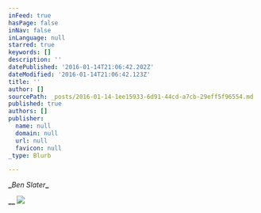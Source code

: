 ```yaml
---
inFeed: true
hasPage: false
inNav: false
inLanguage: null
starred: true
keywords: []
description: ''
datePublished: '2016-01-14T21:06:42.202Z'
dateModified: '2016-01-14T21:06:42.123Z'
title: ''
author: []
sourcePath: _posts/2016-01-14-1ee15933-6d91-44cd-a7cb-29eff5f96554.md
published: true
authors: []
publisher:
  name: null
  domain: null
  url: null
  favicon: null
_type: Blurb

---
```

**_**_Ben Slater_**_**

**__**
![](https://the-grid-user-content.s3-us-west-2.amazonaws.com/1a9439dc-7bc3-42a8-aa5c-d9d679d5746a.jpg)
